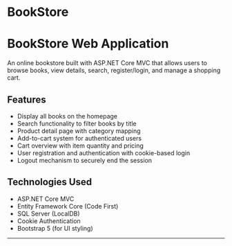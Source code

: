 # BookStore
# BookStore Web Application
An online bookstore built with ASP.NET Core MVC that allows users to browse books, view details, search, register/login, and manage a shopping cart.

## Features

- Display all books on the homepage  
- Search functionality to filter books by title  
- Product detail page with category mapping  
- Add-to-cart system for authenticated users  
- Cart overview with item quantity and pricing  
- User registration and authentication with cookie-based login  
- Logout mechanism to securely end the session  

## Technologies Used

- ASP.NET Core MVC  
- Entity Framework Core (Code First)  
- SQL Server (LocalDB)  
- Cookie Authentication  
- Bootstrap 5 (for UI styling)  

---